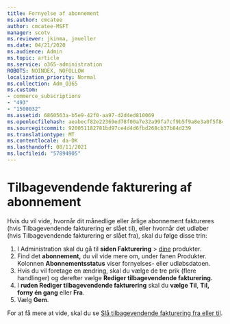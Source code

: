 ```yaml
---
title: Fornyelse af abonnement
ms.author: cmcatee
author: cmcatee-MSFT
manager: scotv
ms.reviewer: jkinma, jmueller
ms.date: 04/21/2020
ms.audience: Admin
ms.topic: article
ms.service: o365-administration
ROBOTS: NOINDEX, NOFOLLOW
localization_priority: Normal
ms.collection: Adm_O365
ms.custom:
- commerce_subscriptions
- "493"
- "1500032"
ms.assetid: 6860563a-b5e9-42f0-aa97-d2d4ed810069
ms.openlocfilehash: aeabecf82e22369ed78f00a7e32a99fa7cf9b5f9a8e3a0f5f84ea68bdbc33642
ms.sourcegitcommit: 920051182781bd97ce4d4d6fbd268cb37b84d239
ms.translationtype: MT
ms.contentlocale: da-DK
ms.lasthandoff: 08/11/2021
ms.locfileid: "57894905"
---
```

# <a name="subscription-recurring-billing"></a>Tilbagevendende fakturering af abonnement

Hvis du vil vide, hvornår dit månedlige  eller årlige abonnement faktureres (hvis Tilbagevendende  fakturering er slået til), eller hvornår det udløber (hvis Tilbagevendende fakturering er slået fra), skal du følge disse trin:
  
1. I Administration skal du gå til **siden Fakturering** \> [dine](https://go.microsoft.com/fwlink/p/?linkid=842054) produkter.
2. Find det **abonnement,** du vil vide mere om, under fanen Produkter. Kolonnen **Abonnementsstatus** viser fornyelses- eller udløbsdatoen.
3. Hvis du vil foretage en ændring, skal du vælge de tre prik (flere handlinger) og derefter vælge **Rediger tilbagevendende fakturering.**
4. I **ruden Rediger tilbagevendende fakturering** skal du **vælge Til**, **Til, forny én gang** eller **Fra**.
5. Vælg **Gem**.

For at få mere at vide, skal du se [Slå tilbagevendende fakturering fra eller til](https://docs.microsoft.com/microsoft-365/commerce/subscriptions/renew-your-subscription).
